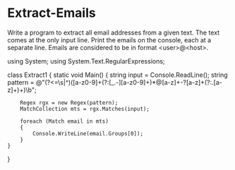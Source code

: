 # Extract-Emails
Write a program to extract all email addresses from a given text. The text comes at the only input line. Print the emails on the console, each at a separate line. Emails are considered to be in format &lt;user>@&lt;host>.


using System;
using System.Text.RegularExpressions;

class Extract1
{
    static void Main()
    {
        string input = Console.ReadLine();
        string pattern = @"(?<=\s|^)([a-z0-9]+(?:[_.-][a-z0-9]+)*@[a-z]+\-?[a-z]+(?:\.[a-z]+)+)\b";

        Regex rgx = new Regex(pattern);
        MatchCollection mts = rgx.Matches(input);

        foreach (Match email in mts)
        {
            Console.WriteLine(email.Groups[0]);
        }
    }
}

